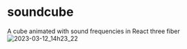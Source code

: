 # soundcube
A cube animated with sound frequencies in React three fiber
![2023-03-12_14h23_22](https://user-images.githubusercontent.com/85125102/224544476-19b712e8-b5d4-4a55-8603-1d8523e7d0d4.png)
